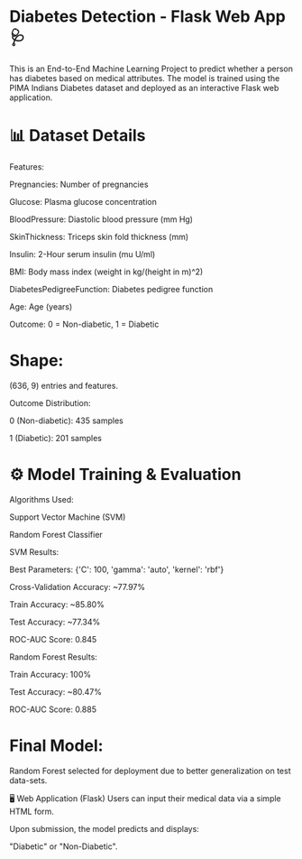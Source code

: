 # Diabetes Detection - Flask Web App 🩺

This is an End-to-End Machine Learning Project to predict whether a person has diabetes based on medical attributes.
The model is trained using the PIMA Indians Diabetes dataset and deployed as an interactive Flask web application.

# 📊 Dataset Details

Features:

Pregnancies: Number of pregnancies

Glucose: Plasma glucose concentration

BloodPressure: Diastolic blood pressure (mm Hg)

SkinThickness: Triceps skin fold thickness (mm)

Insulin: 2-Hour serum insulin (mu U/ml)

BMI: Body mass index (weight in kg/(height in m)^2)

DiabetesPedigreeFunction: Diabetes pedigree function

Age: Age (years)

Outcome: 0 = Non-diabetic, 1 = Diabetic

# Shape:

(636, 9) entries and features.

Outcome Distribution:

0 (Non-diabetic): 435 samples

1 (Diabetic): 201 samples

# ⚙️ Model Training & Evaluation

Algorithms Used:

Support Vector Machine (SVM)

Random Forest Classifier

SVM Results:

Best Parameters: {'C': 100, 'gamma': 'auto', 'kernel': 'rbf'}

Cross-Validation Accuracy: ~77.97%

Train Accuracy: ~85.80%

Test Accuracy: ~77.34%

ROC-AUC Score: 0.845

Random Forest Results:

Train Accuracy: 100%

Test Accuracy: ~80.47%

ROC-AUC Score: 0.885

# Final Model:

Random Forest selected for deployment due to better generalization on test data-sets.

🖥️ Web Application (Flask)
Users can input their medical data via a simple HTML form.

Upon submission, the model predicts and displays:

"Diabetic" or "Non-Diabetic".
